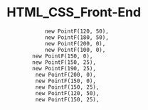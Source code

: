 # HTML_CSS_Front-End

                new PointF(120, 50),
                new PointF(180, 50),
                new PointF(200, 0),
                new PointF(100, 0),
            new PointF(150, 0),
            new PointF(150, 25),          
            new PointF(190, 25),
             new PointF(200, 0),
             new PointF(150, 0),
             new PointF(150, 25),
             new PointF(120, 50),
             new PointF(150, 25),